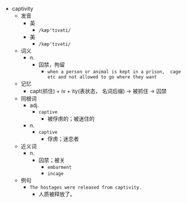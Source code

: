 - captivity
  - 发音
    - 英
      - `/kæp'tɪvəti/`
    - 美
      - `/kæp'tɪvəti/`
  - 词义
    - n.
      - 囚禁，拘留
        - `when a person or animal is kept in a prison,  cage  etc and not allowed to go where they want`
  - 记忆
    - capt(抓住) + iv + ity(表状态， 名词后缀) → 被抓住 → 囚禁
  - 同根词
    - adj.
      - `captive`
        - 被俘虏的；被迷住的
    - n.
      - `captive`
        - 俘虏；迷恋者
  - 近义词
    - n.
      - 囚禁；被关
        - `embarment`
        - `incage`
  - 例句
    - `The hostages were released from captivity.`
      - 人质被释放了。

